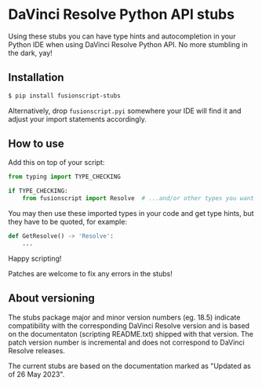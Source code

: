 DaVinci Resolve Python API stubs
================================

Using these stubs you can have type hints and autocompletion in your Python IDE
when using DaVinci Resolve Python API. No more stumbling in the dark, yay!

Installation
------------

```sh
$ pip install fusionscript-stubs
```

Alternatively, drop `fusionscript.pyi` somewhere your IDE will find it and adjust
your import statements accordingly.

How to use
----------

Add this on top of your script:

```python
from typing import TYPE_CHECKING

if TYPE_CHECKING:
    from fusionscript import Resolve  # ...and/or other types you want
```

You may then use these imported types in your code and get type hints, but they have 
to be quoted, for example:

```python
def GetResolve() -> 'Resolve':
    ...
```

Happy scripting!

Patches are welcome to fix any errors in the stubs!

About versioning
----------------

The stubs package major and minor version numbers (eg. 18.5) indicate compatibility 
with the corresponding DaVinci Resolve version and is based on the documentaton 
(scripting README.txt) shipped with that version. The patch version number is incremental
and does not correspond to DaVinci Resolve releases.

The current stubs are based on the documentation marked as "Updated as of 26 May 2023". 

